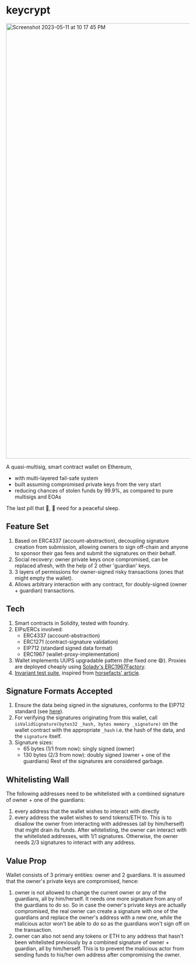 # keycrypt
<img width="1189" alt="Screenshot 2023-05-11 at 10 17 45 PM" src="https://github.com/smitrajput/keycrypt/assets/22425782/7e9034c6-904d-43cd-bb45-87ba69e0a57a">

A quasi-multisig, smart contract wallet on Ethereum, <br/> 
* with multi-layered fail-safe system
* built assuming compromised private keys from the very start 
* reducing chances of stolen funds by 99.9%, as compared to pure multisigs and EOAs <br/>

The last pill that 🐋, 🐳 need for a peaceful sleep.<br/>

## Feature Set
1. Based on ERC4337 (account-abstraction), decoupling signature creation from submission, allowing owners to sign off-chain and anyone to sponsor their gas fees and submit the signatures on their behalf.<br/>
2. Social recovery: owner private keys once compromised, can be replaced afresh, with the help of 2 other 'guardian' keys. <br/>
3. 3 layers of permissions for owner-signed risky transactions (ones that might empty the wallet). <br/>
4. Allows arbitrary interaction with any contract, for doubly-signed (owner + guardian) transactions. <br/>

## Tech
1. Smart contracts in Solidity, tested with foundry.
2. EIPs/ERCs involved: 
    - ERC4337 (account-abstraction)
    - ERC1271 (contract-signature validation)
    - EIP712 (standard signed data format)
    - ERC1967 (wallet-proxy-implementation)
3. Wallet implements UUPS upgradable pattern (the fixed one 😄). Proxies are deployed cheaply using [Solady's ERC1967Factory](https://github.com/Vectorized/solady/blob/main/src/utils/ERC1967Factory.sol).
4. [Invariant test suite](https://github.com/smitrajput/keycrypt/blob/main/test/foundry/invariants/Keycrypt.invariants.t.sol), inspired from [horsefacts' article](https://mirror.xyz/horsefacts.eth/Jex2YVaO65dda6zEyfM_-DXlXhOWCAoSpOx5PLocYgw). <br/>

## Signature Formats Accepted
1. Ensure the data being signed in the signatures, conforms to the EIP712 standard (see [here](https://eips.ethereum.org/EIPS/eip-712)). 
2. For verifying the signatures originating from this wallet, call `isValidSignature(bytes32 _hash, bytes memory _signature)` on the wallet contract with the appropriate `_hash` i.e. the hash of the data, and the `signature` itself.
3. Signature sizes: 
    - 65 bytes (1/1 from now): singly signed (owner)
    - 130 bytes (2/3 from now): doubly signed (owner + one of the guardians)
Rest of the signatures are considered garbage.

## Whitelisting Wall
The following addresses need to be whitelisted with a combined signature of owner + one of the guardians:
1. every address that the wallet wishes to interact with directly
2. every address the wallet wishes to send tokens/ETH to.
This is to disallow the owner from interacting with addresses (all by him/herself) that might drain its funds. After whitelisting, the owner can interact with the whitelisted addresses, with 1/1 signatures. Otherwise, the owner needs 2/3 signatures to interact with any address.

## Value Prop
Wallet consists of 3 primary entities: owner and 2 guardians. It is assumed that the owner's private keys are compromised, hence:
1. owner is not allowed to change the current owner or any of the guardians, all by him/herself. It needs one more signature from any of the guardians to do so. So in case the owner's private keys are actually compromised, the real owner can create a signature with one of the guardians and replace the owner's address with a new one, while the malicious actor won't be able to do so as the guardians won't sign off on the transaction.
2. owner can also not send any tokens or ETH to any address that hasn't been whitelisted previously by a combined signature of owner + guardian, all by him/herself. This is to prevent the malicious actor from sending funds to his/her own address after compromising the owner.